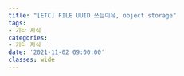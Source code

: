 ```yaml
---
title: "[ETC] FILE UUID 쓰는이유, object storage"
tags:
- 기타 지식
categories:
- 기타 지식
date: '2021-11-02 09:00:00'
classes: wide
---
```



